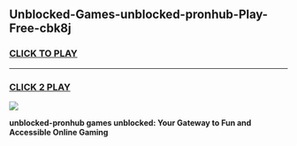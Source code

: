
## Unblocked-Games-unblocked-pronhub-Play-Free-cbk8j
<h3>
<a href="https://premium76.site?title=unblocked-pronhub&ref=18A1">CLICK TO PLAY</a></h3>
<hr>

<h3>
<a href="https://premium76.site?title=unblocked-pronhub&ref=18A1">CLICK 2 PLAY</a>
  
</h3>

<a href="https://premium76.site?title=unblocked-pronhub&ref=18A1"><img src="https://clearcache.store/games.png"></a>


**unblocked-pronhub games unblocked: Your Gateway to Fun and Accessible Online Gaming**
